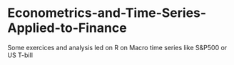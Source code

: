 # Econometrics-and-Time-Series-Applied-to-Finance
Some exercices and analysis led on R on Macro time series like S&amp;P500 or US T-bill 
